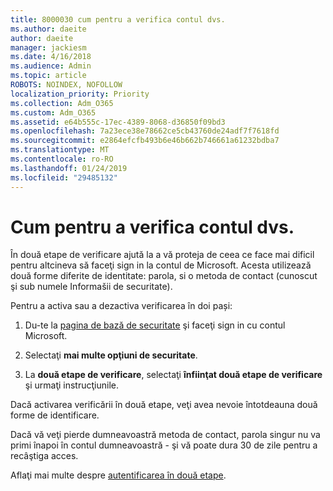 ```yaml
---
title: 8000030 cum pentru a verifica contul dvs.
ms.author: daeite
author: daeite
manager: jackiesm
ms.date: 4/16/2018
ms.audience: Admin
ms.topic: article
ROBOTS: NOINDEX, NOFOLLOW
localization_priority: Priority
ms.collection: Adm_O365
ms.custom: Adm_O365
ms.assetid: e64b555c-17ec-4389-8068-d36850f09bd3
ms.openlocfilehash: 7a23ece38e78662ce5cb43760de24adf7f7618fd
ms.sourcegitcommit: e2864efcfb493b6e46b662b746661a61232bdba7
ms.translationtype: MT
ms.contentlocale: ro-RO
ms.lasthandoff: 01/24/2019
ms.locfileid: "29485132"
---
```

# <a name="how-to-verify-your-account"></a>Cum pentru a verifica contul dvs.

În două etape de verificare ajută la a vă proteja de ceea ce face mai dificil pentru altcineva să faceţi sign in la contul de Microsoft. Acesta utilizează două forme diferite de identitate: parola, si o metoda de contact (cunoscut şi sub numele Informašii de securitate). 
  
Pentru a activa sau a dezactiva verificarea în doi pași:
  
1. Du-te la [pagina de bază de securitate](https://go.microsoft.com/fwlink/?linkid=842325) şi faceţi sign in cu contul Microsoft. 
    
2. Selectaţi **mai multe opţiuni de securitate**. 
    
3. La **două etape de verificare**, selectaţi **înfiinţat două etape de verificare** şi urmaţi instrucţiunile. 
    
Dacă activarea verificării în două etape, veţi avea nevoie întotdeauna două forme de identificare.
  
Dacă vă veţi pierde dumneavoastră metoda de contact, parola singur nu va primi înapoi în contul dumneavoastră - şi vă poate dura 30 de zile pentru a recâştiga acces. 
  
Aflaţi mai multe despre [autentificarea în două etape](https://go.microsoft.com/fwlink/?linkid=872270).
  


